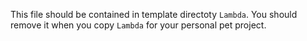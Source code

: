 This file should be contained in template directoty `Lambda`.
You should remove it when you copy `Lambda` for your 
personal pet project.
